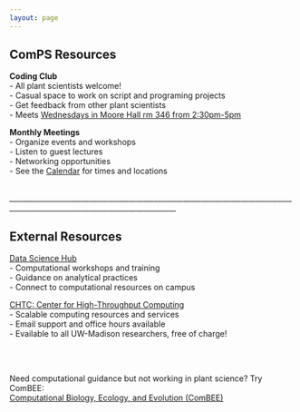 ```yaml
---
layout: page
---
```


## ComPS Resources  
**Coding Club**  
    - All plant scientists welcome!  
    - Casual space to work on script and programing projects   
    - Get feedback from other plant scientists    
    - Meets [Wednesdays in Moore Hall rm 346 from 2:30pm-5pm](https://uw-madison-comps.github.io/calendar)
 
**Monthly Meetings**   
    - Organize events and workshops    
    - Listen to guest lectures    
    - Networking opportunities  
    - See the [Calendar](https://uw-madison-comps.github.io/calendar) for times and locations  

 <br>
 ____________________________________________________________________________________________________________________________   
 
## External Resources    
[Data Science Hub](https://datascience.wisc.edu/)  
    - Computational workshops and training  
    - Guidance on analytical practices  
    - Connect to computational resources on campus  
 
[CHTC: Center for High-Throughput Computing](http://chtc.cs.wisc.edu/check-quota.shtml)  
    - Scalable computing resources and services  
    - Email support and office hours available  
    - Evailable to all UW-Madison researchers, free of charge!  

<br>
<br>

Need computational guidance but not working in plant science? Try ComBEE:      
[Computational Biology, Ecology, and Evolution (ComBEE)](https://combee-uw-madison.github.io/studyGroup/) 

